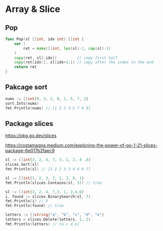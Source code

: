 # Array & Slice

## Pop

```go
func Pop(sl []int, idx int) []int {
	var (
		ret = make([]int, len(sl)-1, cap(sl)-1)
	)
	copy(ret, sl[:idx])         // copy first half
	copy(ret[idx:], sl[idx+1:]) // copy after the index to the end
	return ret
}
```

## Pakcage sort

```go
nums := []int{9, 3, 2, 8, 1, 5, 7, 2}
sort.Ints(nums)
fmt.Println(nums) // [1 2 2 3 5 7 8 9]
```

## Package slices

https://pkg.go.dev/slices

https://costamagna.medium.com/exploring-the-power-of-go-1-21-slices-package-6e017b2faec9

```go
sl := []int{3, 2, 4, 7, 3, 1, 2, 4 ,6}
slices.Sort(sl)
fmt.Println(sl) // [1 2 2 3 3 4 4 6 7]
```

```go
sl := []int{1, 2, 3, 3, 1, 2, 8, 1}
fmt.Println(slices.Contains(sl, 3)) // true
```

```go
sl := []int{3, 2, 4, 7,3, 1, 2,4,6}
i, found := slices.BinarySearch(sl, 7)
fmt.Println(i) // 3
fmt.Println(found) // true
```

```go
letters := []string{"a", "b", "c", "d", "e"}
letters = slices.Delete(letters, 1, 2)
fmt.Println(letters) // [a c d e]
```
